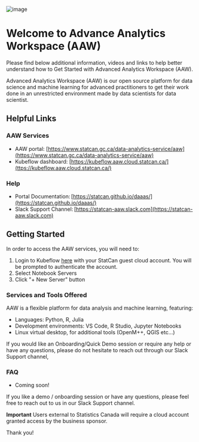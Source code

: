 ![image](https://user-images.githubusercontent.com/8212170/153892366-0b44876f-a69e-41ac-9dc7-bfcd2de56977.png)

# Welcome to Advance Analytics Workspace (AAW)

Please find below additional information, videos and links to help better understand how to Get Started with Advanced Analytics Workspace (AAW). 

Advanced Analytics Workspace (AAW) is our open source platform for data science and machine learning for advanced practitioners to get their work done in an unrestricted environment made by data scientists for data scientist.

## Helpful Links

### AAW Services

- AAW portal: [https://www.statcan.gc.ca/data-analytics-service/aaw](https://www.statcan.gc.ca/data-analytics-service/aaw)
- Kubeflow dashboard: [https://kubeflow.aaw.cloud.statcan.ca/](ttps://kubeflow.aaw.cloud.statcan.ca/)

### Help

- Portal Documentation: [https://statcan.github.io/daaas/](https://statcan.github.io/daaas/)
- Slack Support Channel: [https://statcan-aaw.slack.com](https://statcan-aaw.slack.com)

## Getting Started

In order to access the AAW services, you will need to:

1. Login to Kubeflow [here](https://kubeflow.aaw.cloud.statcan.ca/) with your StatCan guest cloud account. You will be prompted to authenticate the account.
2. Select Notebook Servers
3. Click "+ New Server" button

### Services and Tools Offered

AAW is a flexible platform for data analysis and machine learning, featuring:

  - Languages: Python, R, Julia
  - Development environments: VS Code, R Studio, Jupyter Notebooks
  - Linux virtual desktop, for additional tools (OpenM++, QGIS etc...)

If you would like an Onboarding/Quick Demo session or require any help or have any questions, please do not hesitate to reach out through our Slack Support channel,

### FAQ

- Coming soon!

If you like a demo / onboarding session or have any questions, please feel free to reach out to us in our Slack Support channel. 

**Important** Users external to Statistics Canada will require a cloud account granted access by the business sponsor. 

Thank you! 

